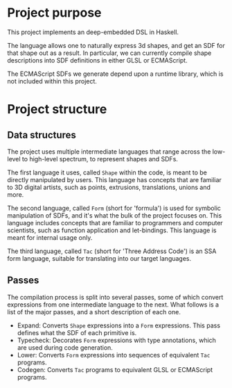 # Project purpose

This project implements an deep-embedded DSL in Haskell.

The language allows one to naturally express 3d shapes, and get an SDF for that
shape out as a result. In particular, we can currently compile shape descriptions
into SDF definitions in either GLSL or ECMAScript.

The ECMAScript SDFs we generate depend upon a runtime library, which is not
included within this project.

# Project structure

## Data structures

The project uses multiple intermediate languages that range across the low-level
to high-level spectrum, to represent shapes and SDFs.

The first language it uses, called `Shape` within the code, is meant to be
directly manipulated by users. This language has concepts that are familiar to 3D
digital artists, such as points, extrusions, translations, unions and more.

The second language, called `Form` (short for 'formula') is used for symbolic
manipulation of SDFs, and it's what the bulk of the project focuses on. This
language includes concepts that are familiar to programmers and computer
scientists, such as function application and let-bindings. This language is meant
for internal usage only.

The third language, called `Tac` (short for 'Three Address Code') is an SSA form
language, suitable for translating into our target languages.

## Passes

The compilation process is split into several passes, some of which convert
expressions from one intermediate language to the next. What follows is a list of
the major passes, and a short description of each one.

- Expand: Converts `Shape` expressions into a `Form` expressions. This pass
defines what the SDF of each primitive is.
- Typecheck: Decorates `Form` expressions with type annotations, which are used
during code generation.
- Lower: Converts `Form` expressions into sequences of equivalent `Tac` programs.
- Codegen: Converts `Tac` programs to equivalent GLSL or ECMAScript programs.
